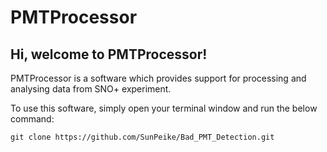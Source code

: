 # PMTProcessor
## Hi, welcome to PMTProcessor!
PMTProcessor is a software which provides support for processing and analysing data from SNO+ experiment.

To use this software, simply open your terminal window and run the below command:

```
git clone https://github.com/SunPeike/Bad_PMT_Detection.git
```

